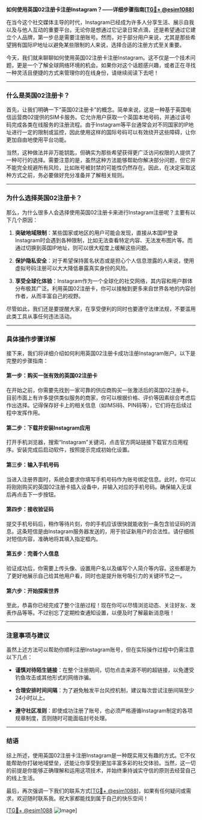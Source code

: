 **如何使用英国02注册卡注册Instagram？——详细步骤指南[[TG💪+ @esim1088](https://t.me/s/esim1088)]**

在当今这个社交媒体主导的时代，Instagram已经成为许多人分享生活、展示自我以及与他人互动的重要平台。无论你是想通过它记录日常点滴，还是希望通过它建立个人品牌，第一步总是需要注册账号。然而，对于部分用户来说，尤其是那些希望拥有国际IP地址以避免某些限制的人来说，选择合适的注册方式至关重要。

今天，我们就来聊聊如何使用英国02注册卡注册Instagram。这不仅是一个技术问题，更是一个了解全球网络环境的机会。如果你对这个话题感兴趣，或者正在寻找一种灵活且便捷的方式来管理你的在线身份，请继续阅读下去吧！

---

### **什么是英国02注册卡？**

首先，让我们明确一下“英国02注册卡”的概念。简单来说，这是一种基于英国电信运营商02提供的SIM卡服务。它允许用户获取一个英国本地号码，并通过该号码完成各类在线服务的注册流程。由于Instagram等平台通常会对不同国家的IP地址进行一定的限制或监控，因此使用这样的国际号码可以有效绕开这些障碍，让你更加自由地使用平台功能。

当然，这种做法并非万能钥匙，但确实为那些希望获得更广泛访问权限的人提供了一种可行的选择。需要注意的是，虽然这种方法能够帮助你解决部分问题，但它并不能完全规避所有风险，比如账号被封禁的可能性仍然存在。因此，在决定采取这种方式之前，务必要做好充分准备并了解相关规则。

---

### **为什么选择英国02注册卡？**

那么，为什么很多人会选择使用英国02注册卡来进行Instagram注册呢？主要有以下几个原因：

1. **突破地域限制**：某些国家或地区的用户可能会发现，直接从本国IP登录Instagram时会遇到各种限制，比如无法查看特定内容、无法发布图片等。而通过切换到英国IP地址，则可以很大程度上缓解这些问题。
   
2. **保护隐私安全**：对于希望保持匿名状态或是担心个人信息泄露的人来说，使用虚拟号码注册可以大大降低暴露真实身份的风险。
   
3. **享受全球化体验**：Instagram作为一个全球化的社交网络，其内容和用户群体分布极其广泛。利用英国02注册卡，你可以接触到更多来自世界各地的内容创作者，从而丰富自己的视野。

尽管如此，我们还是要提醒大家，在享受便利的同时也要遵守法律法规，不要滥用此类工具从事任何违法活动。

---

### **具体操作步骤详解**

接下来，我们将详细介绍如何利用英国02注册卡成功注册Instagram账户。以下是完整的步骤指南：

#### **第一步：购买一张有效的英国02注册卡**
在开始之前，你需要先找到一家可靠的供应商购买一张激活后的英国02注册卡。目前市面上有许多提供类似服务的商家，你可以根据价格、评价等因素综合考虑后作出选择。记得保存好卡上的相关信息（如IMSI码、PIN码等），它们将在后续过程中发挥作用。

#### **第二步：下载并安装Instagram应用**
打开手机浏览器，搜索“Instagram”关键词，点击官方网站链接下载官方应用程序。安装完成后启动软件，按照提示完成初始化设置。

#### **第三步：输入手机号码**
当进入注册界面时，系统会要求你填写手机号码作为账号绑定信息。此时，你可以将刚刚购买的英国02注册卡插入设备中，并输入对应的手机号码。确保输入无误后再点击下一步按钮。

#### **第四步：接收验证码**
提交手机号码后，稍作等待片刻，你的手机应该很快就能收到一条包含验证码的消息。这条短信是由Instagram服务器发送的，用于验证新用户的合法性。请仔细核对短信内容，准确地将其填入指定框内。

#### **第五步：完善个人信息**
验证成功后，你需要上传头像、设置用户名以及编写个人简介等内容。这些都是为了更好地展示自己给其他用户看，同时也是提升账号吸引力的关键环节之一。

#### **第六步：开始探索世界**
至此，恭喜你已经完成了整个注册过程！现在你可以尽情浏览动态、关注好友、发表作品等等。不过别忘了定期检查通知设置，以便及时了解最新消息哦！

---

### **注意事项与建议**

虽然上述方法可以帮助你顺利注册Instagram账号，但在实际操作过程中仍需注意以下几点：

- **谨慎对待陌生链接**：在整个注册期间，切勿点击来源不明的超链接，以免遭受钓鱼攻击或其他形式的网络诈骗。
  
- **合理安排时间间隔**：为了避免触发平台风控机制，建议每次尝试注册间隔至少24小时以上。

- **遵守社区准则**：即使成功注册了账号，也必须严格遵循Instagram制定的各项规章制度，否则随时可能面临封号处理。

---

### **结语**

综上所述，使用英国02注册卡注册Instagram是一种既实用又有趣的方式。它不仅能帮助你打破地域壁垒，还能让你享受到更加丰富多彩的社交体验。当然，这一切的前提是你能够正确理解和运用这项技术，并始终秉持诚实守信的原则去经营自己的线上生活。

最后，再次强调一下我们的联系方式[[TG💪+ @esim1088](https://t.me/s/esim1088)]，如果有任何疑问或需求，欢迎随时联系我。祝大家都能找到属于自己的快乐空间！

[[TG💪+ @esim1088](https://t.me/s/esim1088) ![Image](https://i.postimg.cc/4NQfJmqS/Snipaste-2025-05-13-00-14-12.png)]